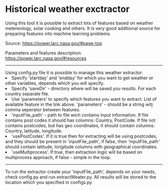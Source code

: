# Historical weather exctractor
Using this tool it is possible to extract lots of features based on weather metereology, solar cooking and others.
It is very good additional source for preparing features into machine learning problems. 

Source: https://power.larc.nasa.gov/#page-top

Parameters and features description: https://power.larc.nasa.gov/#resources
<hr>
Using config.py file it is possible to manage this weather extractor:
<li> Specify 'startday' and 'endday' for which you want to get weather or other variables, depends which you will specify.
<li> Specify 'saveDir' - directory where will be saved you results. For each country separate file.
<li> Use 'parameters' to specify which features you want to extract. List of available feature in the link above. 'parameters' - should be a string witj comma seperator between features.
<li> 'inputFile_path' - path to file wich contains input information. If file contains post codes it should has columns: Country, PostCode. If file not contains postcodes, but has geo coordinates, it should contain columns: Country, latitude, longitude.
<li> 'usePostCodes'. If it is true then for extracting will be using postcodes, and they should be present in 'inputFile_path', if false, then 'inputFile_path' should contain latitude, longitude columns with geographical coordinates.
<li> 'useMultiprocess'. If true, then extraction logic will be based on multiprocess approach, if false - simple in the loop.
  
<hr>
  
To run the extractor create your 'inputFile_path', depends on your needs, check config.py and run extractWeater.py. All results will be stored to the location which you specified in configs.py
